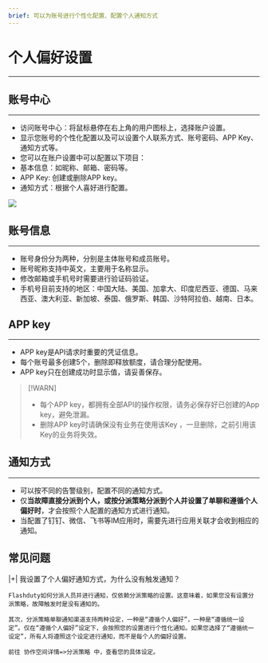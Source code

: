 ```yaml
---
brief: 可以为账号进行个性化配置、配置个人通知方式
---
```


# 个人偏好设置

---

## 账号中心
---
- 访问账号中心：将鼠标悬停在右上角的用户图标上，选择账户设置。
- 显示您账号的个性化配置以及可以设置个人联系方式、账号密码、APP Key、通知方式等。
- 您可以在账户设置中可以配置以下项目：
- 基本信息：如昵称、邮箱、密码等。
- APP Key: 创建或删除APP key。
- 通知方式：根据个人喜好进行配置。

![](https://fcdoc.github.io/img/CqPJGldQsfI5kyyYGAFno50wbTJB4VV0Wz4Hb8IqXpc.avif)

## 账号信息
---
- 账号身份分为两种，分别是主体账号和成员账号。
- 账号昵称支持中英文，主要用于名称显示。
- 修改邮箱或手机号时需要进行验证码验证。
- 手机号目前支持的地区：中国大陆、美国、加拿大、印度尼西亚、德国、马来西亚、澳大利亚、新加坡、泰国、俄罗斯、韩国、沙特阿拉伯、越南、日本。

## APP key
---
- APP key是API请求时重要的凭证信息。
- 每个账号最多创建5个，删除即释放额度，请合理分配使用。
- APP key只在创建成功时显示值，请妥善保存。

> [!WARN]
> - 每个APP key，都拥有全部API的操作权限，请务必保存好已创建的App key，避免泄漏。
> - 删除APP key时请确保没有业务在使用该Key ，一旦删除，之前引用该Key的业务将失效。

## 通知方式
---
- 可以按不同的告警级别，配置不同的通知方式。
- 仅**当故障直接分派到个人，或按分派策略分派到个人并设置了单聊和遵循个人偏好时**，才会按照个人配置的通知方式进行通知。
- 当配置了钉钉、微信、飞书等IM应用时，需要先进行应用关联才会收到相应的通知。

## 常见问题

|+| 我设置了个人偏好通知方式，为什么没有触发通知？

    Flashduty如何分派人员并进行通知，仅依赖分派策略的设置。这意味着，如果您没有设置分派策略，故障触发时是没有通知的。

    其次，分派策略单聊通知渠道支持两种设定，一种是“遵循个人偏好”，一种是“遵循统一设定”。仅在“遵循个人偏好”设定下，会按照您的设置进行个性化通知。如果您选择了“遵循统一设定”，所有人将遵照这个设定进行通知，而不是每个人的偏好设置。

    前往 协作空间详情=>分派策略 中，查看您的具体设定。